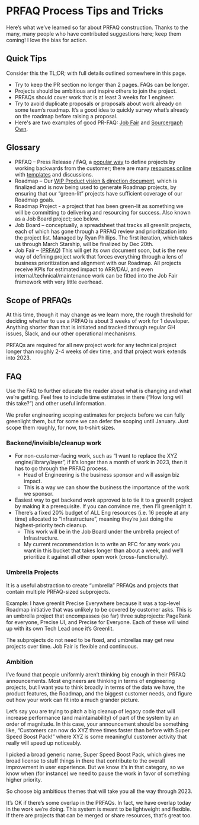 # PRFAQ Process Tips and Tricks

Here’s what we’ve learned so far about PRFAQ construction. Thanks to the many, many people who have contributed suggestions here; keep them coming! I love the bias for action.

## Quick Tips

Consider this the TL;DR; with full details outlined somewhere in this page.

- Try to keep the PR section no longer than 2 pages. FAQs can be longer.
- Projects should be ambitious and inspire others to join the project.
- PRFAQs should cover work that is at least 3 weeks for 1 engineer.
- Try to avoid duplicate proposals or proposals about work already on some team’s roadmap. It’s a good idea to quickly survey what’s already on the roadmap before raising a proposal.
- Here's are two examples of good PR-FAQ: [Job Fair](https://docs.google.com/document/d/1X9j_wkKlCE9xTwRWefZaOE8OCeisQx6p6gzZTe9aQsI/edit#) and [Sourcergaph Own](https://docs.google.com/document/d/1NeokrfnZq7iLzRCIwvzZ9vhD6O3xYCv4trmu24w7m-E/edit#).

## Glossary

- PRFAQ – Press Release / FAQ, a [popular way](https://www.optimizeforoutcomes.com/the-prfaq/) to define projects by working backwards from the customer; there are many [resources online](https://medium.com/intrico-io/strategy-tool-amazons-pr-faq-72b3e49aa167) with [templates](https://medium.com/agileinsider/press-releases-for-product-managers-everything-you-need-to-know-942485961e31) and discussions.
- Roadmap – Our [WIP Product vision & direction document](https://docs.google.com/document/d/1tzfLimS4et3SnC07ZS7ncSeojsEV6UJ5ppvS47WGgg8/edit), which is finalized and is now being used to generate Roadmap projects, by ensuring that our “green-lit” projects have sufficient coverage of our Roadmap goals.
- Roadmap Project - a project that has been green-lit as something we will be committing to delivering and resourcing for success. Also known as a Job Board project; see below.
- Job Board – conceptually, a spreadsheet that tracks all greenlit projects, each of which has gone through a PRFAQ review and prioritization into the project list. Managed by Ryan Phillips. The first iteration, which takes us through March Starship, will be finalized by Dec 20th.
- Job Fair – ([PRFAQ](https://docs.google.com/document/d/1X9j_wkKlCE9xTwRWefZaOE8OCeisQx6p6gzZTe9aQsI/edit#)) This will get its own document soon, but is the new way of defining project work that forces everything through a lens of business prioritization and alignment with our Roadmap. All projects receive KPIs for estimated impact to ARR/DAU, and even internal/technical/maintenance work can be fitted into the Job Fair framework with very little overhead.

## Scope of PRFAQs

At this time, though it may change as we learn more, the rough threshold for deciding whether to use a PRFAQ is about 3 weeks of work for 1 developer. Anything shorter than that is initiated and tracked through regular GH issues, Slack, and our other operational mechanisms.

PRFAQs are required for all new project work for any technical project longer than roughly 2-4 weeks of dev time, and that project work extends into 2023.

## FAQ

Use the FAQ to further educate the reader about what is changing and what we’re getting. Feel free to include time estimates in there (“How long will this take?”) and other useful information.

We prefer engineering scoping estimates for projects before we can fully greenlight them, but for some we can defer the scoping until January. Just scope them roughly, for now, to t-shirt sizes.

### Backend/invisible/cleanup work

- For non-customer-facing work, such as “I want to replace the XYZ engine/library/layer”, if it’s longer than a month of work in 2023, then it has to go through the PRFAQ process.
  - Head of Engineering is the business sponsor and will assign biz impact.
  - This is a way we can show the business the importance of the work we sponsor.
- Easiest way to get backend work approved is to tie it to a greenlit project by making it a prerequisite. If you can convince me, then I’ll greenlight it.
- There’s a fixed 20% budget of ALL Eng resources (i.e. 16 people at any time) allocated to “Infrastructure”, meaning they’re just doing the highest-priority tech cleanup.
  - This work will be in the Job Board under the umbrella project of Infrastructure.
  - My current recommendation is to write an RFC for any work you want in this bucket that takes longer than about a week, and we’ll prioritize it against all other open work (cross-functionally).

### Umbrella Projects

It is a useful abstraction to create “umbrella” PRFAQs and projects that contain multiple PRFAQ-sized subprojects.

Example: I have greenlit Precise Everywhere because it was a top-level Roadmap initiative that was unlikely to be covered by customer asks. This is an umbrella project that encompasses (so far) three subprojects: PageRank for everyone, Precise UI, and Precise for Everyone. Each of these will wind up with its own Tech Lead once it’s Greenlit.

The subprojects do not need to be fixed, and umbrellas may get new projects over time. Job Fair is flexible and continuous.

### Ambition

I’ve found that people uniformly aren’t thinking big enough in their PRFAQ announcements. Most engineers are thinking in terms of engineering projects, but I want you to think broadly in terms of the data we have, the product features, the Roadmap, and the biggest customer needs, and figure out how your work can fit into a much grander picture.

Let’s say you are trying to pitch a big cleanup of legacy code that will increase performance (and maintainability) of part of the system by an order of magnitude. In this case, your announcement should be something like, “Customers can now do XYZ three times faster than before with Super Speed Boost Pack!” where XYZ is some meaningful customer activity that really will speed up noticeably.

I picked a broad generic name, Super Speed Boost Pack, which gives me broad license to stuff things in there that contribute to the overall improvement in user experience. But we know it’s in that category, so we know when (for instance) we need to pause the work in favor of something higher priority.

So choose big ambitious themes that will take you all the way through 2023.

It’s OK if there’s some overlap in the PRFAQs. In fact, we have overlap today in the work we’re doing. This system is meant to be lightweight and flexible. If there are projects that can be merged or share resources, that’s great too.
